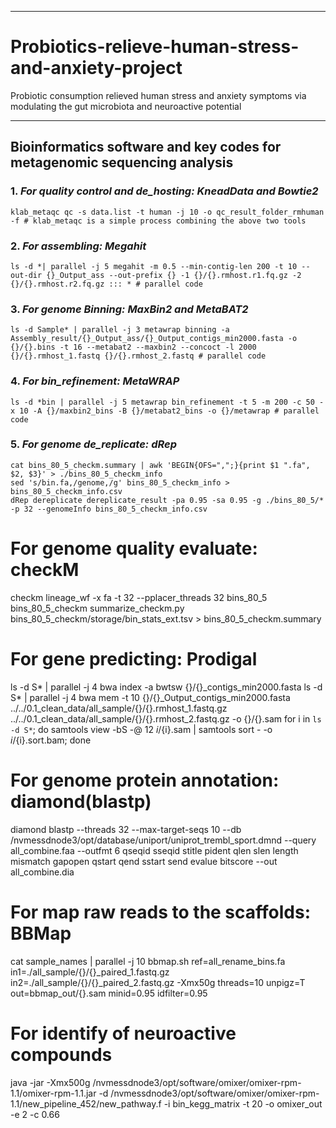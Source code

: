 *******
# Probiotics-relieve-human-stress-and-anxiety-project
Probiotic consumption relieved human stress and anxiety symptoms via modulating the gut microbiota and neuroactive potential
******

## Bioinformatics software and key codes for metagenomic sequencing analysis 
### 1. ***For quality control and de_hosting: KneadData and Bowtie2***
```
klab_metaqc qc -s data.list -t human -j 10 -o qc_result_folder_rmhuman -f # klab_metaqc is a simple process combining the above two tools
```

### 2. ***For assembling: Megahit***
```
ls -d *| parallel -j 5 megahit -m 0.5 --min-contig-len 200 -t 10 --out-dir {}_Output_ass --out-prefix {} -1 {}/{}.rmhost.r1.fq.gz -2 {}/{}.rmhost.r2.fq.gz ::: * # parallel code
```

### 3. ***For genome Binning: MaxBin2 and MetaBAT2***
```
ls -d Sample* | parallel -j 3 metawrap binning -a Assembly_result/{}_Output_ass/{}_Output_contigs_min2000.fasta -o {}/{}.bins -t 16 --metabat2 --maxbin2 --concoct -l 2000 {}/{}.rmhost_1.fastq {}/{}.rmhost_2.fastq # parallel code
```

### 4. ***For bin_refinement: MetaWRAP***
```
ls -d *bin | parallel -j 5 metawrap bin_refinement -t 5 -m 200 -c 50 -x 10 -A {}/maxbin2_bins -B {}/metabat2_bins -o {}/metawrap # parallel code
````

### 5. ***For genome de_replicate: dRep***
```
cat bins_80_5_checkm.summary | awk 'BEGIN{OFS=",";}{print $1 ".fa", $2, $3}' > ./bins_80_5_checkm_info
sed 's/bin.fa,/genome,/g' bins_80_5_checkm_info > bins_80_5_checkm_info.csv
dRep dereplicate dereplicate_result -pa 0.95 -sa 0.95 -g ./bins_80_5/* -p 32 --genomeInfo bins_80_5_checkm_info.csv
```

# For genome quality evaluate: checkM
checkm lineage_wf -x fa -t 32 --pplacer_threads 32 bins_80_5 bins_80_5_checkm
summarize_checkm.py bins_80_5_checkm/storage/bin_stats_ext.tsv > bins_80_5_checkm.summary

# For gene predicting: Prodigal
ls -d S* | parallel -j 4 bwa index -a bwtsw {}/{}_contigs_min2000.fasta
ls -d S* | parallel -j 4 bwa mem -t 10 {}/{}_Output_contigs_min2000.fasta ../../0.1_clean_data/all_sample/{}/{}.rmhost_1.fastq.gz ../../0.1_clean_data/all_sample/{}/{}.rmhost_2.fastq.gz -o {}/{}.sam 
for i in `ls -d S*`; do samtools view -bS -@ 12 ${i}/${i}.sam | samtools sort - -o ${i}/${i}.sort.bam; done 

# For genome protein annotation: diamond(blastp)
diamond blastp --threads 32 --max-target-seqs 10 --db  /nvmessdnode3/opt/database/uniport/uniprot_trembl_sport.dmnd --query all_combine.faa --outfmt 6 qseqid sseqid stitle pident qlen slen length mismatch gapopen qstart qend sstart send evalue bitscore --out all_combine.dia

# For map raw reads to the scaffolds: BBMap
cat sample_names | parallel -j 10 bbmap.sh ref=all_rename_bins.fa in1=./all_sample/{}/{}_paired_1.fastq.gz in2=./all_sample/{}/{}_paired_2.fastq.gz -Xmx50g threads=10 unpigz=T out=bbmap_out/{}.sam minid=0.95 idfilter=0.95

# For identify of neuroactive compounds
java -jar -Xmx500g /nvmessdnode3/opt/software/omixer/omixer-rpm-1.1/omixer-rpm-1.1.jar -d /nvmessdnode3/opt/software/omixer/omixer-rpm-1.1/new_pipeline_452/new_pathway.f  -i bin_kegg_matrix -t 20 -o omixer_out  -e 2 -c 0.66




